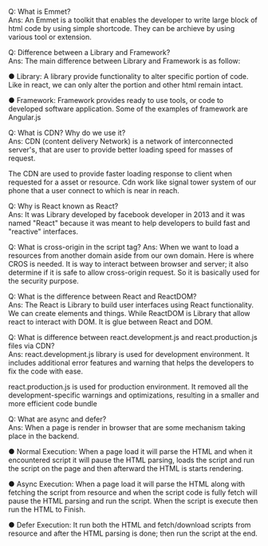 Q: What is Emmet?<br />
Ans: An Emmet is a toolkit that enables the developer to write large block of html code by using simple shortcode. They can be archieve by using various tool or extension.

Q: Difference between a Library and Framework?<br />
Ans: The main difference between Library and Framework is as follow:

● Library: A library provide functionality to alter specific portion of code. Like in react, we can only alter the portion and other html remain intact.

● Framework: Framework provides ready to use tools, or code to developed software application. Some of the examples of framework are Angular.js 

Q: What is CDN? Why do we use it?<br />
Ans: CDN (content delivery Network) is a network of interconnected server's, that are user to provide better loading speed for masses of request. 

The CDN are used to provide faster loading response to client when requested for a asset or resource. Cdn work like signal tower system of our phone that a user connect to which is near in reach.

Q: Why is React known as React?<br />
Ans: It was Library developed by facebook developer in 2013 and it was named "React" because it was meant to help developers to build fast and "reactive" interfaces.

Q: What is cross-origin in the script tag?
Ans: When we want to load a resources from another domain aside from our own domain. Here is where CROS is needed. It is way to interact between browser and server; it also determine if it is safe to allow cross-origin request. So it is basically used for the security purpose.

Q: What is the difference between React and ReactDOM?<br />
Ans: The React is Library to build user interfaces using React functionality. We can create elements and things. While ReactDOM is Library that allow react to interact with DOM. It is glue between React and DOM. 

Q: What is difference between react.development.js and react.production.js files via CDN?<br />
Ans: react.development.js library is used for development environment. It includes additional error features and warning that helps the developers to fix the code with ease.

react.production.js is used for production environment. It removed all the development-specific warnings and optimizations, resulting in a smaller and more efficient code bundle 


Q: What are async and defer?<br />
Ans:  When a page is render in browser that are some mechanism taking place in the backend.

● Normal Execution: When a page load it will parse the HTML and when it encountered script it will pause the HTML parsing, loads the script and run the script on the page and then afterward the HTML is starts rendering.

● Async Execution: When a page load it will parse the HTML along with fetching the script from resource and when the script code is fully fetch will pause the HTML parsing and run the script. When the script is execute then run the HTML to Finish.

● Defer Execution: It run both the HTML and fetch/download scripts from resource and after the HTML parsing is done; then run the script at the end.

